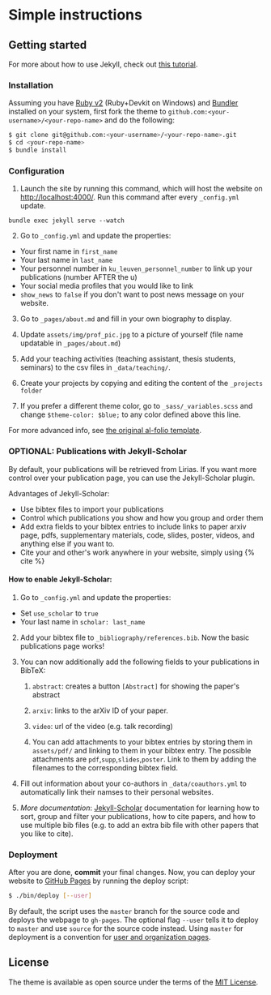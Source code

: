 # Simple instructions


## Getting started

For more about how to use Jekyll, check out [this tutorial](https://www.taniarascia.com/make-a-static-website-with-jekyll/).



### Installation

Assuming you have [Ruby v2](https://www.ruby-lang.org/en/downloads/) (Ruby+Devkit on Windows) and [Bundler](https://bundler.io/) installed on your system, first fork the theme to `github.com:<your-username>/<your-repo-name>` and do the following:

```bash
$ git clone git@github.com:<your-username>/<your-repo-name>.git
$ cd <your-repo-name>
$ bundle install
```

### Configuration



1. Launch the site by running this command, which will host the website on [http://localhost:4000/](http://localhost:4000/). Run this command after every ```_config.yml``` update.

```
bundle exec jekyll serve --watch
```

2. Go to ```_config.yml``` and update the properties:
- Your first name in ```first_name```
- Your last name in ```last_name```
- Your personnel number in ```ku_leuven_personnel_number``` to link up your publications (number AFTER the u)
- Your social media profiles that you would like to link 
- `show_news` to `false` if you don't want to post news message on your website.


3. Go to ```_pages/about.md``` and fill in your own biography to display.

4. Update ```assets/img/prof_pic.jpg``` to a picture of yourself (file name updatable in ```_pages/about.md```)

5. Add your teaching activities (teaching assistant, thesis students, seminars) to the csv files in ```_data/teaching/```.

6. Create your projects by copying and editing the content of the ```_projects folder```

7. If you prefer a different theme color, go to ```_sass/_variables.scss``` and change ```$theme-color: $blue;``` to any color defined above this line.


For more advanced info, see [the original al-folio template](https://github.com/alshedivat/al-folio).



### OPTIONAL: Publications with Jekyll-Scholar

By default, your publications will be retrieved from Lirias.
If you want more control over your publication page, you can use the Jekyll-Scholar plugin.

Advantages of Jekyll-Scholar:
- Use bibtex files to import your publications 
- Control which publications you show and how you group and order them
- Add extra fields to your bibtex entries to include links to paper arxiv page, pdfs, supplementary materials, code, slides, poster, videos, and anything else if you want to.
- Cite your and other's work anywhere in your website, simply using {% cite <bibtex-key> %}  

#### How to enable Jekyll-Scholar: 

1. Go to ```_config.yml``` and update the properties:
- Set ```use_scholar``` to ```true```
- Your last name in ```scholar: last_name```

2. Add your bibtex file to ```_bibliography/references.bib```. Now the basic publications page works!

3. You can now additionally add the following fields to your publications in BibTeX:
    
    1. ```abstract```: creates a button ```[Abstract]``` for showing the paper's abstract

    2.  ```arxiv```: links to the arXiv ID of your paper.
   
    3. ```video```: url of the video (e.g. talk recording)
  
    4. You can add attachments to your bibtex entries by storing them in ``assets/pdf/`` and linking to them in your bibtex entry. The possible attachments are ```pdf```,```supp```,```slides```,```poster```. Link to them by adding the filenames to the corresponding bibtex field.


4. Fill out information about your co-authors in ```_data/coauthors.yml``` to automatically link their namses to their personal websites.

5. *More documentation*: [Jekyll-Scholar](https://github.com/inukshuk/jekyll-scholar/) documentation for learning how to sort, group and filter your publications, how to cite papers, and how to use multiple bib files (e.g. to add an extra bib file with other papers that you like to cite).





### Deployment

After you are done, **commit** your final changes.
Now, you can deploy your website to [GitHub Pages](https://pages.github.com/) by running the deploy script:

```bash
$ ./bin/deploy [--user]
```
By default, the script uses the `master` branch for the source code and deploys the webpage to `gh-pages`.
The optional flag `--user` tells it to deploy to `master` and use `source` for the source code instead.
Using `master` for deployment is a convention for [user and organization pages](https://help.github.com/articles/user-organization-and-project-pages/).


## License

The theme is available as open source under the terms of the [MIT License](https://opensource.org/licenses/MIT).
